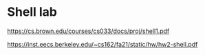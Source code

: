 # Shell lab
https://cs.brown.edu/courses/cs033/docs/proj/shell1.pdf

https://inst.eecs.berkeley.edu/~cs162/fa21/static/hw/hw2-shell.pdf
